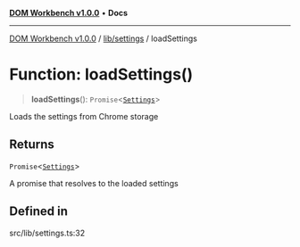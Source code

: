 [**DOM Workbench v1.0.0**](../../../README.md) • **Docs**

***

[DOM Workbench v1.0.0](../../../modules.md) / [lib/settings](../README.md) / loadSettings

# Function: loadSettings()

> **loadSettings**(): `Promise`\<[`Settings`](../interfaces/Settings.md)\>

Loads the settings from Chrome storage

## Returns

`Promise`\<[`Settings`](../interfaces/Settings.md)\>

A promise that resolves to the loaded settings

## Defined in

src/lib/settings.ts:32
